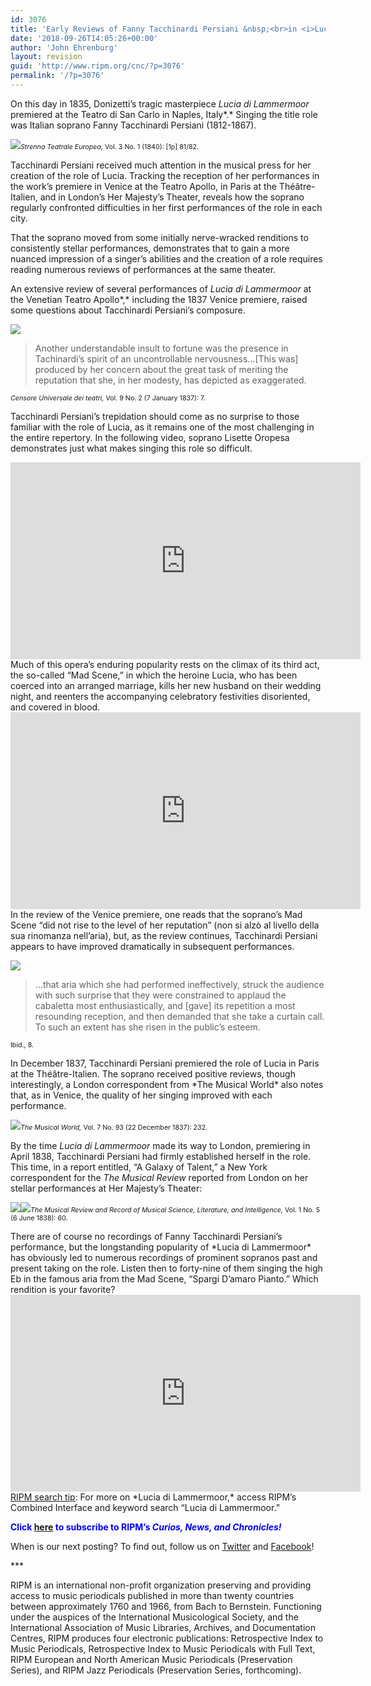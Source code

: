 ```yaml
---
id: 3076
title: 'Early Reviews of Fanny Tacchinardi Persiani &nbsp;<br>in <i>Lucia di Lammermoor</i>&nbsp;<br>from Tribulation to Triumph'
date: '2018-09-26T14:05:26+00:00'
author: 'John Ehrenburg'
layout: revision
guid: 'http://www.ripm.org/cnc/?p=3076'
permalink: '/?p=3076'
---
```


On this day in 1835, Donizetti’s tragic masterpiece *Lucia di Lammermoor* premiered at the Teatro di San Carlo in Naples, Italy*.* Singing the title role was Italian soprano Fanny Tacchinardi Persiani (1812-1867).

![](http://www.ripm.org/cnc/wp-content/uploads/2018/09/Lucia-1.jpg)<span style="font-size: 8pt;">*Strenna Teatrale Europea,* Vol. 3 No. 1 (1840): \[1p\] 81/82. </span>

Tacchinardi Persiani received much attention in the musical press for her creation of the role of Lucia. Tracking the reception of her performances in the work’s premiere in Venice at the Teatro Apollo, in Paris at the Théâtre-Italien, and in London’s Her Majesty’s Theater, reveals how the soprano regularly confronted difficulties in her first performances of the role in each city.

That the soprano moved from some initially nerve-wracked renditions to consistently stellar performances, demonstrates that to gain a more nuanced impression of a singer’s abilities and the creation of a role requires reading numerous reviews of performances at the same theater.

An extensive review of several performances of *Lucia di Lammermoor* at the Venetian Teatro Apollo*,* including the 1837 Venice premiere, raised some questions about Tacchinardi Persiani’s composure.

![](http://www.ripm.org/cnc/wp-content/uploads/2018/09/lucia-2.1.jpg)

> Another understandable insult to fortune was the presence in Tachinardi’s spirit of an uncontrollable nervousness…\[This was\] produced by her concern about the great task of meriting the reputation that she, in her modesty, has depicted as exaggerated.

<span style="font-size: 8pt;">*Censore Universale dei teatri,* Vol. 9 No. 2 (7 January 1837): 7. </span>

Tacchinardi Persiani’s trepidation should come as no surprise to those familiar with the role of Lucia, as it remains one of the most challenging in the entire repertory. In the following video, soprano Lisette Oropesa demonstrates just what makes singing this role so difficult.

<div style="text-align: center;"><iframe allowfullscreen="allowfullscreen" frameborder="0" height="315" loading="lazy" src="https://www.youtube.com/embed/qR_SqtJMqZE?rel=0&start=1&end=165" width="560"><span class="mce_SELRES_start" data-mce-type="bookmark" style="display: inline-block; width: 0px; overflow: hidden; line-height: 0;">﻿</span></iframe></div><div></div>Much of this opera’s enduring popularity rests on the climax of its third act, the so-called “Mad Scene,” in which the heroine Lucia, who has been coerced into an arranged marriage, kills her new husband on their wedding night, and reenters the accompanying celebratory festivities disoriented, and covered in blood.

<div style="text-align: center;"><iframe allowfullscreen="allowfullscreen" frameborder="0" height="315" loading="lazy" src="https://www.youtube.com/embed/NYm7oJXVeks?rel=0&start=1" width="560"></iframe></div>In the review of the Venice premiere, one reads that the soprano’s Mad Scene “did not rise to the level of her reputation” (non si alzò al livello della sua rinomanza nell’aria), but, as the review continues, Tacchinardi Persiani appears to have improved dramatically in subsequent performances.

![](http://www.ripm.org/cnc/wp-content/uploads/2018/09/lucia-3.1.jpg)

> …that aria which she had performed ineffectively, struck the audience with such surprise that they were constrained to applaud the cabaletta most enthusiastically, and \[gave\] its repetition a most resounding reception, and then demanded that she take a curtain call. To such an extent has she risen in the public’s esteem.

<span style="font-size: 8pt;">Ibid., 8. </span>

<div>In December 1837, Tacchinardi Persiani premiered the role of Lucia in Paris at the Théâtre-Italien. The soprano received positive reviews, though interestingly, a London correspondent from *The Musical World* also notes that, as in Venice, the quality of her singing improved with each performance.

![](http://www.ripm.org/cnc/wp-content/uploads/2018/09/lucia-4.1.jpg)<span style="font-size: 8pt;">*The Musical World,* Vol. 7 No. 93 (22 December 1837): 232. </span>

By the time *Lucia di Lammermoor* made its way to London, premiering in April 1838, Tacchinardi Persiani had firmly established herself in the role. This time, in a report entitled, “A Galaxy of Talent,” a New York correspondent for the *The Musical Review* reported from London on her stellar performances at Her Majesty’s Theater:

![](http://www.ripm.org/cnc/wp-content/uploads/2018/09/lucia-5.jpg)![](http://www.ripm.org/cnc/wp-content/uploads/2018/09/lucia-6.jpg)<span style="font-size: 8pt;">*The Musical Review and Record of Musical Science, Literature, and Intelligence,* Vol. 1 No. 5 (6 June 1838): 60. </span>

</div>There are of course no recordings of Fanny Tacchinardi Persiani’s performance, but the longstanding popularity of *Lucia di Lammermoor* has obviously led to numerous recordings of prominent sopranos past and present taking on the role. Listen then to forty-nine of them singing the high Eb in the famous aria from the Mad Scene, “Spargi D’amaro Pianto.” Which rendition is your favorite?

<div style="text-align: center;"><iframe allowfullscreen="allowfullscreen" frameborder="0" height="315" loading="lazy" src="https://www.youtube.com/embed/VSNWnaA5Ku4?rel=0&start=1" width="560"></iframe></div><u>RIPM search tip</u>: For more on *Lucia di Lammermoor,* access RIPM’s Combined Interface and keyword search “Lucia di Lammermoor.”

<span style="color: #0000ff;">**Click<span style="color: #ff0000;"> </span>**<span style="color: #ff0000;">[**here**](http://ripm.org/?page=cncsubscribe)</span>**<span style="color: #ff0000;"> </span>to subscribe to RIPM’s *Curios, News, and Chronicles!*** </span>

When is our next posting? To find out, follow us on [Twitter](https://twitter.com/RIPMCenter) and [Facebook](https://www.facebook.com/RIPMCenter/)!

\*\*\*

RIPM is an international non-profit organization preserving and providing access to music periodicals published in more than twenty countries between approximately 1760 and 1966, from Bach to Bernstein. Functioning under the auspices of the International Musicological Society, and the International Association of Music Libraries, Archives, and Documentation Centres, RIPM produces four electronic publications: Retrospective Index to Music Periodicals, Retrospective Index to Music Periodicals with Full Text, RIPM European and North American Music Periodicals (Preservation Series), and RIPM Jazz Periodicals (Preservation Series, forthcoming).
